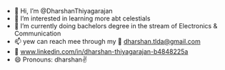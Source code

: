 - 👋 Hi, I’m @DharshanThiyagarajan
- 👀 I’m interested in learning more abt celestials
- 🌱 I’m currently doing bachelors degree in the stream of Electronics & Communication
- 📫 yew can reach mee through my 📧 dharshan.tlda@gmail.com
-  🔗 www.linkedin.com/in/dharshan-thiyagarajan-b4848225a
- 😄 Pronouns: dharshan✌️

<!---
DharshanThiyagarajan/DharshanThiyagarajan is a ✨ special ✨ repository because its `README.md` (this file) appears on your GitHub profile.
You can click the Preview link to take a look at your changes.
--->
